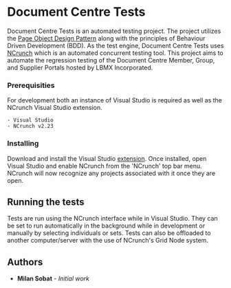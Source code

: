 # Document Centre Tests

Document Centre Tests is an automated testing project. The project utilizes the 
[Page Object Design Pattern](http://www.assertselenium.com/automation-design-practices/page-object-pattern/) 
along with the principles of Behaviour Driven Development (BDD). As the test engine,
Document Centre Tests uses [NCrunch](http://www.ncrunch.net/) which is an automated concurrent 
testing tool. This project aims to automate the regression testing of the Document Centre Member, 
Group, and Supplier Portals hosted by LBMX Incorporated.

### Prerequisities

For development both an instance of Visual Studio is required as well as the NCrunch Visual Studio
extension.

```
- Visual Studio 
- NCrunch v2.23
```

### Installing

Download and install the Visual Studio [extension](http://www.ncrunch.net/download). Once installed, 
open Visual Studio and enable NCrunch from the 'NCrunch' top bar menu. NCrunch will now recognize
any projects associated with it once they are open.

## Running the tests

Tests are run using the NCrunch interface while in Visual Studio. They can be set to run automatically
in the background while in development or manually by selecting individuals or sets. Tests can also
be offloaded to another computer/server with the use of NCrunch's Grid Node system.

## Authors

* **Milan Sobat** - *Initial work* 

